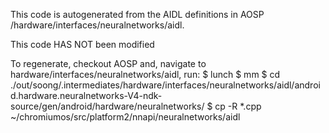 This code is autogenerated from the AIDL definitions in
AOSP /hardware/interfaces/neuralnetworks/aidl.

This code HAS NOT been modified

To regenerate, checkout AOSP and, navigate to
hardware/interfaces/neuralnetworks/aidl, run:
$ lunch 
$ mm
$ cd ./out/soong/.intermediates/hardware/interfaces/neuralnetworks/aidl/android.hardware.neuralnetworks-V4-ndk-source/gen/android/hardware/neuralnetworks/
$ cp -R *.cpp ~/chromiumos/src/platform2/nnapi/neuralnetworks/aidl
